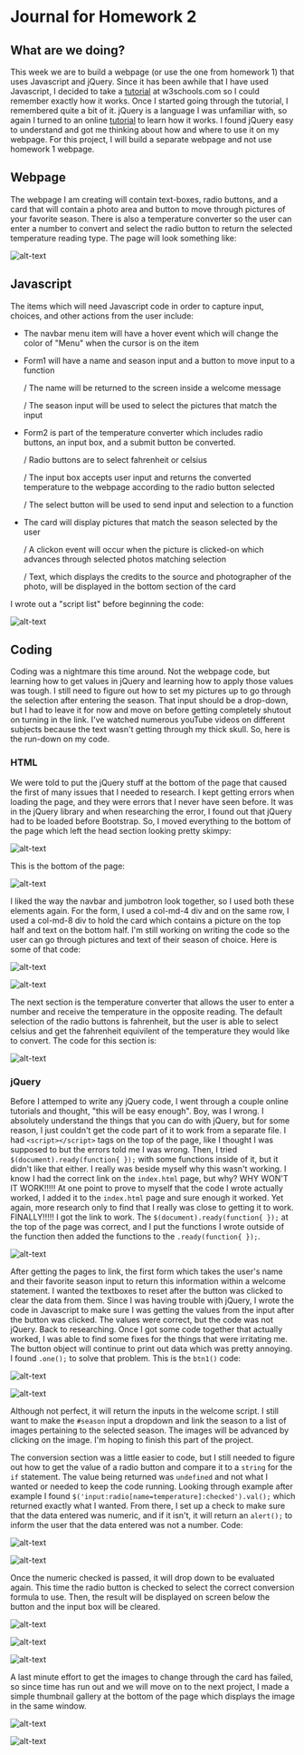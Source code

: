 # Journal for Homework 2

## What are we doing?

This week we are to build a webpage (or use the one from homework 1) that uses Javascript and jQuery. Since it has been awhile that I have used Javascript, I decided to take a [tutorial](https://www.w3schools.com/Js/) at w3schools.com so I could remember exactly how it works. Once I started going through the tutorial, I remembered quite a bit of it. jQuery is a language I was unfamiliar with, so again I turned to an online [tutorial](https://www.w3schools.com/jquery/default.asp) to learn how it works. I found jQuery easy to understand and got me thinking about how and where to use it on my webpage. For this project, I will build a separate webpage and not use homework 1 webpage.

## Webpage

The webpage I am creating will contain text-boxes, radio buttons, and a card that will contain a photo area and button to move through pictures of your favorite season. There is also a temperature converter so the user can enter a number to convert and select the radio button to return the selected temperature reading type.
The page will look something like: 

![alt-text](img/sketchofpage-crop.jpg)

## Javascript

The items which will need Javascript code in order to capture input, choices, and other actions from the user include:
  * The navbar menu item will have a hover event which will change the color of "Menu" when the cursor is on the item
  * Form1 will have a name and season input and a button to move input to a function
  
     / The name will be returned to the screen inside a welcome message
     
     / The season input will be used to select the pictures that match the input
     
  * Form2 is part of the temperature converter which includes radio buttons, an input box, and a submit button
    be converted.
    
     / Radio buttons are to select fahrenheit or celsius
     
     / The input box accepts user input and returns the converted temperature to the webpage according to the radio button selected
     
     / The select button will be used to send input and selection to a function
     
  * The card will display pictures that match the season selected by the user
  
     / A clickon event will occur when the picture is clicked-on which advances through selected photos matching selection
     
     / Text, which displays the credits to the source and photographer of the photo, will be displayed in the bottom section of the card
        
I wrote out a "script list" before beginning the code:

![alt-text](img/scriptItems.jpg)

## Coding

Coding was a nightmare this time around. Not the webpage code, but learning how to get values in jQuery and learning how to apply those values was tough. I still need to figure out how to set my pictures up to go through the selection after entering the season. That input should be a drop-down, but I had to leave it for now and move on before getting completely shutout on turning in the link. I've watched numerous youTube videos on different subjects because the text wasn't getting through my thick skull. So, here is the run-down on my code.

### HTML

We were told to put the jQuery stuff at the bottom of the page that caused the first of many issues that I needed to research. I kept getting errors when loading the page, and they were errors that I never have seen before. It was in the jQuery library and when researching the error, I found out that jQuery had to be loaded before Bootstrap. So, I moved everything to the bottom of the page which left the head section looking pretty skimpy:

![alt-text](img/head.JPG)

This is the bottom of the page:

![alt-text](img/bottom.JPG)

I liked the way the navbar and jumbotron look together, so I used both these elements again. For the form, I used a col-md-4 div and on the same row, I used a col-md-8 div to hold the card which contains a picture on the top half and text on the bottom half. I'm still working on writing the code so the user can go through pictures and text of their season of choice. Here is some of that code:

![alt-text](img/card.JPG)

![alt-text](img/web1.JPG)

The next section is the temperature converter that allows the user to enter a number and receive the temperature in the opposite reading. The default selection of the radio buttons is fahrenheit, but the user is able to select celsius and get the fahrenheit equivilent of the temperature they would like to convert. The code for this section is:

![alt-text](img/convert.JPG)

### jQuery

Before I attemped to write any jQuery code, I went through a couple online tutorials and thought, "this will be easy enough". Boy, was I wrong. I absolutely understand the things that you can do with jQuery, but for some reason, I just couldn't get the code part of it to work from a separate file. I had `<script></script>` tags on the top of the page, like I thought I was supposed to but the errors told me I was wrong. Then, I tried `$(document).ready(function{ });` with some functions inside of it, but it didn't like that either. I really was beside myself why this wasn't working. I know I had the correct link on the `index.html` page, but why? WHY WON'T IT WORK!!!!! At one point to prove to myself that the code I wrote actually worked, I added it to the `index.html` page and sure enough it worked. Yet again, more research only to find that I really was close to getting it to work. FINALLY!!!!! I got the link to work. The `$(document).ready(function{ });` at the top of the page was correct, and I put the functions I wrote outside of the function then added the functions to the `.ready(function{ });`.

![alt-text](img/web6.JPG)

After getting the pages to link, the first form which takes the user's name and their favorite season input to return this information within a welcome statement. I wanted the textboxes to reset after the button was clicked to clear the data from them. Since I was having trouble with jQuery, I wrote the code in Javascript to make sure I was getting the values from the input after the button was clicked. The values were correct, but the code was not jQuery. Back to researching. Once I got some code together that actually worked, I was able to find some fixes for the things that were irritating me. The button object will continue to print out data which was pretty annoying. I found `.one();` to solve that problem. This is the `btn1()` code:

![alt-text](img/btn1.JPG)

![alt-text](img/web2.JPG)

Although not perfect, it will return the inputs in the welcome script. I still want to make the `#season` input a dropdown and link the season to a list of images pertaining to the selected season. The images will be advanced by clicking on the image. I'm hoping to finish this part of the project.

The conversion section was a little easier to code, but I still needed to figure out how to get the value of a radio button and compare it to a `string` for the `if` statement. The value being returned was `undefined` and not what I wanted or needed to keep the code running. Looking through example after example I found `$('input:radio[name=temperature]:checked').val();` which returned exactly what I wanted. From there, I set up a check to make sure that the data entered was numeric, and if it isn't, it will return an `alert();` to inform the user that the data entered was not a number. Code:

![alt-text](img/conbtn2.JPG)

![alt-text](img/web3.JPG)

Once the numeric checked is passed, it will drop down to be evaluated again. This time the radio button is checked to select the correct conversion formula to use. Then, the result will be displayed on screen below the button and the input box will be cleared. 

![alt-text](img/conbtn2.2.JPG)

![alt-text](img/web4.JPG)

![alt-text](img/web5.JPG)

A last minute effort to get the images to change through the card has failed, so since time has run out and we will move on to the next project, I made a simple thumbnail gallery at the bottom of the page which displays the image in the same window.

![alt-text](img/thumb.JPG)

![alt-text](img/samewindow.JPG)


